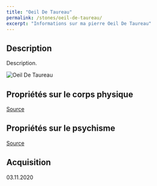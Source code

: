 ```yaml
---
title: "Oeil De Taureau"
permalink: /stones/oeil-de-taureau/
excerpt: "Informations sur ma pierre Oeil De Taureau"
---
```


## Description
Description.

![Oeil De Taureau](/images/stones//images/OeilDeTaureau_AgeDePierre_20201103.jpg "Oeil De Taureau")

## Propriétés sur le corps physique


[Source](https://)


## Propriétés sur le psychisme


[Source](https://)

## Acquisition


03.11.2020
